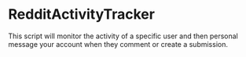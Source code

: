 RedditActivityTracker
=====================

This script will monitor the activity of a specific user and then personal message your account when they comment or create a submission.
